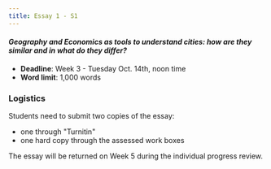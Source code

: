 ```yaml
---
title: Essay 1 - S1
---
```


#### *Geography and Economics as tools to understand cities: how are they similar and in what do they differ?*

- **Deadline**: Week 3 - Tuesday Oct. 14th, noon time
- **Word limit**: 1,000 words

### Logistics

Students need to submit two copies of the essay: 

* one through "Turnitin"
* one hard copy through the assessed work boxes

The essay will be returned on Week 5 during the individual progress review.
